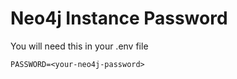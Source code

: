 # Neo4j Instance Password

You will need this in your .env file

```
PASSWORD=<your-neo4j-password>
```
